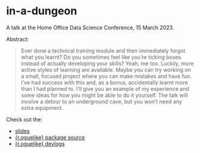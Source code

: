 
# in-a-dungeon

A talk at the Home Office Data Science Conference, 15 March 2023.

Abstract:

> Ever done a technical training module and then immediately forgot what you learnt? Do you sometimes feel like you’re ticking boxes instead of actually developing your skills? Yeah, me too. Luckily, more active styles of learning are available. Maybe you can try working on a small, focused project where you can make mistakes and have fun. I’ve had success with this and, as a bonus, accidentally learnt more than I had planned to. I’ll give you an example of my experience and some ideas for how you might be able to do it yourself. The talk will involve a detour to an underground cave, but you won’t need any extra equipment.

Check out the:

* [slides](https://matt-dray.github.io/in-a-dungeon)
* [{r.oguelike} package source](https://github.com/matt-dray/r.oguelike)
* [{r.oguelike} devlogs](https://www.rostrum.blog/tags/r.oguelike/)

